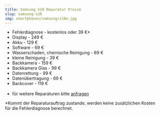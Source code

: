 ```yaml
---
title: Samsung S10 Reparatur Preise
slug: samsung-s10
img: smartphones/samsung/s10e.jpg
---
```

- Fehlerdiagnose - kostenlos oder 39 €*
- Display - 249 €
- Akku - 129 €
- Software - 69 €
- Wasserschaden, chemische Reinigung - 69 €
- kleine Reinigung - 39 €
- Backkamera - 159 €
- Backkamera Glas - 99 €
- Datenrettung - 99 €
- Datenübertragung - 69 €
- Backcover - 119 € <br><br>
- für weitere Reparaturen bitte <a href="/kontakt">anfragen</a>


*Kommt der Reparaturauftrag zustande, werden keine zusätzlichen Kosten für die Fehlerdiagnose berechnet.
